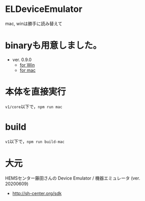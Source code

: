 # ELDeviceEmulator

mac, winは勝手に読み替えて

# binaryも用意しました。

- ver. 0.9.0
  - [for Win](https://www.he.kanagawa-it.ac.jp/~sugimura/program/ELDeviceEmurator%20Setup%200.9.0.exe)
  - [for mac](https://www.he.kanagawa-it.ac.jp/~sugimura/program/ELDeviceEmurator-0.9.0.exe)


# 本体を直接実行

```v1/core```以下で，```npm run mac```


# build

```v1```以下で，```npm run build-mac```


# 大元

HEMSセンター藤田さんの
Device Emulator / 機器エミュレータ (ver. 20200609)

- http://sh-center.org/sdk

